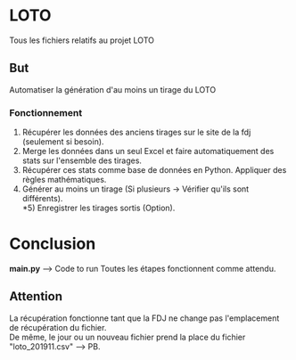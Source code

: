 # LOTO
Tous les fichiers relatifs au projet LOTO  

## But
Automatiser la génération d'au moins un tirage du LOTO  

### Fonctionnement
1) Récupérer les données des anciens tirages sur le site de la fdj (seulement si besoin).   
2) Merge les données dans un seul Excel et faire automatiquement des stats sur l'ensemble des tirages.  
3) Récupérer ces stats comme base de données en Python. Appliquer des règles mathématiques.  
4) Générer au moins un tirage (Si plusieurs -> Vérifier qu'ils sont différents).  
*5) Enregistrer les tirages sortis (Option).  

# Conclusion
**main.py** --> Code to run
Toutes les étapes fonctionnent comme attendu.


## Attention
La récupération fonctionne tant que la FDJ ne change pas l'emplacement de récupération du fichier.  
De même, le jour ou un nouveau fichier prend la place du fichier "loto_201911.csv" --> PB.  

